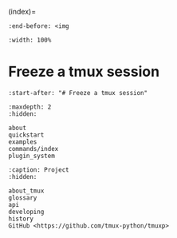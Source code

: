 (index)=

```{include} ../README.md
:end-before: <img
```

```{image} _static/tmuxp-demo.gif
:width: 100%

```

# Freeze a tmux session

```{include} ../README.md
:start-after: "# Freeze a tmux session"
```

```{toctree}
:maxdepth: 2
:hidden:

about
quickstart
examples
commands/index
plugin_system

```

```{toctree}
:caption: Project
:hidden:

about_tmux
glossary
api
developing
history
GitHub <https://github.com/tmux-python/tmuxp>
```
